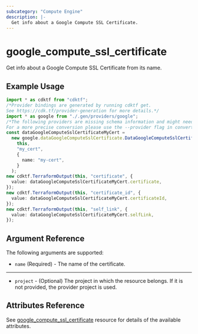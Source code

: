 ```yaml
---
subcategory: "Compute Engine"
description: |-
  Get info about a Google Compute SSL Certificate.
---
```


# google\_compute\_ssl\_certificate

Get info about a Google Compute SSL Certificate from its name.

## Example Usage

```typescript
import * as cdktf from "cdktf";
/*Provider bindings are generated by running cdktf get.
See https://cdk.tf/provider-generation for more details.*/
import * as google from "./.gen/providers/google";
/*The following providers are missing schema information and might need manual adjustments to synthesize correctly: google.
For a more precise conversion please use the --provider flag in convert.*/
const dataGoogleComputeSslCertificateMyCert =
  new google.dataGoogleComputeSslCertificate.DataGoogleComputeSslCertificate(
    this,
    "my_cert",
    {
      name: "my-cert",
    }
  );
new cdktf.TerraformOutput(this, "certificate", {
  value: dataGoogleComputeSslCertificateMyCert.certificate,
});
new cdktf.TerraformOutput(this, "certificate_id", {
  value: dataGoogleComputeSslCertificateMyCert.certificateId,
});
new cdktf.TerraformOutput(this, "self_link", {
  value: dataGoogleComputeSslCertificateMyCert.selfLink,
});

```

## Argument Reference

The following arguments are supported:

* `name` (Required) - The name of the certificate.

***

* `project` - (Optional) The project in which the resource belongs. If it
  is not provided, the provider project is used.

## Attributes Reference

See [google\_compute\_ssl\_certificate](https://registry.terraform.io/providers/hashicorp/google/latest/docs/resources/compute_ssl_certificate) resource for details of the available attributes.
